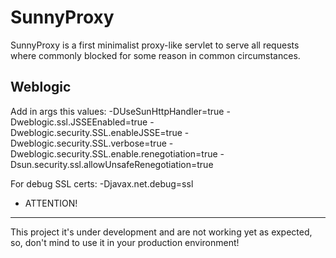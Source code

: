 # SunnyProxy

SunnyProxy is a first minimalist proxy-like servlet to serve all requests where commonly blocked for some
reason in common circumstances.

Weblogic
--------

Add in args this values:
-DUseSunHttpHandler=true
-Dweblogic.ssl.JSSEEnabled=true
-Dweblogic.security.SSL.enableJSSE=true
-Dweblogic.security.SSL.verbose=true
-Dweblogic.security.SSL.enable.renegotiation=true
-Dsun.security.ssl.allowUnsafeRenegotiation=true

For debug SSL certs:
-Djavax.net.debug=ssl

- ATTENTION!
------------
This project it's under development and are not working yet as expected, so, don't mind to
use it in your production environment!